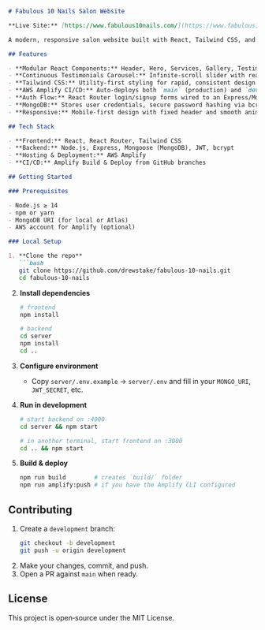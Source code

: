 ```markdown
# Fabulous 10 Nails Salon Website

**Live Site:** [https://www.fabulous10nails.com/](https://www.fabulous10nails.com/)

A modern, responsive salon website built with React, Tailwind CSS, and AWS Amplify, featuring a booking flow, dynamic gallery, and secure user authentication.

## Features

- **Modular React Components:** Header, Hero, Services, Gallery, Testimonials, Booking CTA, Contact, and Footer
- **Continuous Testimonials Carousel:** Infinite‐scroll slider with real reviews
- **Tailwind CSS:** Utility‐first styling for rapid, consistent design
- **AWS Amplify CI/CD:** Auto‐deploys both `main` (production) and `development` (staging) branches
- **Auth Flow:** React Router login/signup forms wired to an Express/Mongoose backend with JWT
- **MongoDB:** Stores user credentials, secure password hashing via bcrypt
- **Responsive:** Mobile‐first design with fixed header and smooth animations

## Tech Stack

- **Frontend:** React, React Router, Tailwind CSS  
- **Backend:** Node.js, Express, Mongoose (MongoDB), JWT, bcrypt  
- **Hosting & Deployment:** AWS Amplify  
- **CI/CD:** Amplify Build & Deploy from GitHub branches  

## Getting Started

### Prerequisites

- Node.js ≥ 14  
- npm or yarn  
- MongoDB URI (for local or Atlas)  
- AWS account for Amplify (optional)

### Local Setup

1. **Clone the repo**  
   ```bash
   git clone https://github.com/drewstake/fabulous-10-nails.git
   cd fabulous-10-nails
   ```

2. **Install dependencies**  
   ```bash
   # frontend
   npm install

   # backend
   cd server
   npm install
   cd ..
   ```

3. **Configure environment**  
   - Copy `server/.env.example` → `server/.env` and fill in your `MONGO_URI`, `JWT_SECRET`, etc.

4. **Run in development**  
   ```bash
   # start backend on :4000
   cd server && npm start

   # in another terminal, start frontend on :3000
   cd .. && npm start
   ```

5. **Build & deploy**  
   ```bash
   npm run build        # creates `build/` folder
   npm run amplify:push # if you have the Amplify CLI configured
   ```

## Contributing

1. Create a `development` branch:  
   ```bash
   git checkout -b development
   git push -u origin development
   ```
2. Make your changes, commit, and push.  
3. Open a PR against `main` when ready.

## License

This project is open‑source under the MIT License.
```